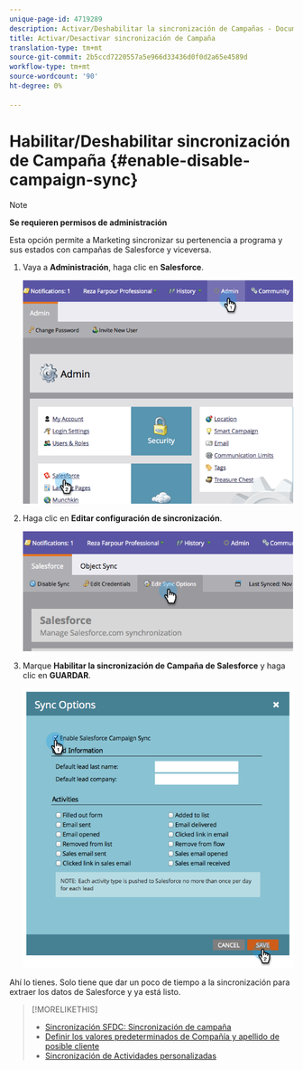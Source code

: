```yaml
---
unique-page-id: 4719289
description: Activar/Deshabilitar la sincronización de Campañas - Documentos de marketing - Documentación del producto
title: Activar/Desactivar sincronización de Campaña
translation-type: tm+mt
source-git-commit: 2b5ccd7220557a5e966d33436d0f0d2a65e4589d
workflow-type: tm+mt
source-wordcount: '90'
ht-degree: 0%

---
```



# Habilitar/Deshabilitar sincronización de Campaña {#enable-disable-campaign-sync}

>[!NOTE]
>
>**Se requieren permisos de administración**

Esta opción permite a Marketing sincronizar su pertenencia a programa y sus estados con campañas de Salesforce y viceversa.

1. Vaya a **Administración**, haga clic en **Salesforce**.

   ![](assets/image2014-12-9-13-3a36-3a49.png)

1. Haga clic en **Editar configuración de sincronización**.

   ![](assets/image2014-12-9-13-3a37-3a0.png)

1. Marque **Habilitar la sincronización de Campaña de Salesforce** y haga clic en **GUARDAR**.

   ![](assets/image2014-12-9-13-3a37-3a8.png)

Ahí lo tienes. Solo tiene que dar un poco de tiempo a la sincronización para extraer los datos de Salesforce y ya está listo.

>[!MORELIKETHIS]
>
>* [Sincronización SFDC: Sincronización de campaña](/help/marketo/product-docs/crm-sync/salesforce-sync/sfdc-sync-details/sfdc-sync-campaign-sync.md)
>* [Definir los valores predeterminados de Compañía y apellido de posible cliente](/help/marketo/product-docs/crm-sync/salesforce-sync/setup/optional-steps/set-default-person-last-name-and-company-name.md)
>* [Sincronización de Actividades personalizadas](/help/marketo/product-docs/crm-sync/salesforce-sync/setup/optional-steps/customize-activities-sync.md)

